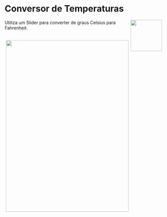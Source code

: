 # Conversor de Temperaturas

 <img align="right" height="100" width="100" src="https://spotty-grenadilla-d26.notion.site/image/https%3A%2F%2Fs3-us-west-2.amazonaws.com%2Fsecure.notion-static.com%2Fed94049f-0052-414d-9e47-7cdeee567ef3%2FUntitled.png?table=block&id=8b77a17b-a7de-4a21-a79f-16b6ad73ac8b&spaceId=d1b02b65-6f05-41fb-9868-69f5ce300038&width=2000&userId=&cache=v2">
 
<p> Utiliza um Slider para converter de graus Celsius para Fahrenheit. </p> 
<br>


<div align="center"> 

<img height="549" width="393.85" src="https://spotty-grenadilla-d26.notion.site/image/https%3A%2F%2Fs3-us-west-2.amazonaws.com%2Fsecure.notion-static.com%2Ffa0000df-411e-4895-8ac8-637c5b2641d1%2FUntitled.png?table=block&id=3f502bde-6027-43e0-997a-b6984f1c4190&spaceId=d1b02b65-6f05-41fb-9868-69f5ce300038&width=670&userId=&cache=v2" >


</div>
